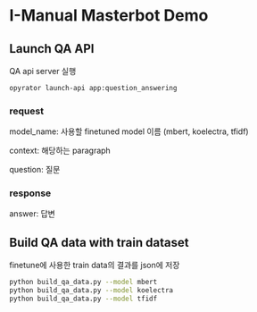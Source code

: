 # I-Manual Masterbot Demo

## Launch QA API

QA api server 실행

```bash
opyrator launch-api app:question_answering
```

### request

model_name: 사용할 finetuned model 이름 (mbert, koelectra, tfidf)

context: 해당하는 paragraph

question: 질문

### response

answer: 답변

## Build QA data with train dataset

finetune에 사용한 train data의 결과를 json에 저장

```bash
python build_qa_data.py --model mbert
python build_qa_data.py --model koelectra
python build_qa_data.py --model tfidf
```
